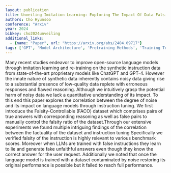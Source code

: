 ```yaml
---
layout: publication
title: Unveiling Imitation Learning: Exploring The Impact Of Data Falsity To Large Language Model
authors: Cho Hyunsoo
conference: "Arxiv"
year: 2024
bibkey: cho2024unveiling
additional_links:
  - {name: "Paper", url: "https://arxiv.org/abs/2404.09717"}
tags: ['GPT', 'Model Architecture', 'Pretraining Methods', 'Training Techniques']
---
```

Many recent studies endeavor to improve open-source language models through imitation learning and re-training on the synthetic instruction data from state-of-the-art proprietary models like ChatGPT and GPT-4. However the innate nature of synthetic data inherently contains noisy data giving rise to a substantial presence of low-quality data replete with erroneous responses and flawed reasoning. Although we intuitively grasp the potential harm of noisy data we lack a quantitative understanding of its impact. To this end this paper explores the correlation between the degree of noise and its impact on language models through instruction tuning. We first introduce the Falsity-Controllable (FACO) dataset which comprises pairs of true answers with corresponding reasoning as well as false pairs to manually control the falsity ratio of the dataset.Through our extensive experiments we found multiple intriguing findings of the correlation between the factuality of the dataset and instruction tuning Specifically we verified falsity of the instruction is highly relevant to various benchmark scores. Moreover when LLMs are trained with false instructions they learn to lie and generate fake unfaithful answers even though they know the correct answer for the user request. Additionally we noted that once the language model is trained with a dataset contaminated by noise restoring its original performance is possible but it failed to reach full performance.
